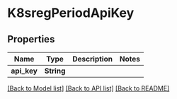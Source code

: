 # K8sregPeriodApiKey

## Properties

Name | Type | Description | Notes
------------ | ------------- | ------------- | -------------
**api_key** | **String** |  |

[[Back to Model list]](./README.md#documentation-for-models) [[Back to API list]](./README.md#documentation-for-api-endpoints) [[Back to README]](../README.md)
